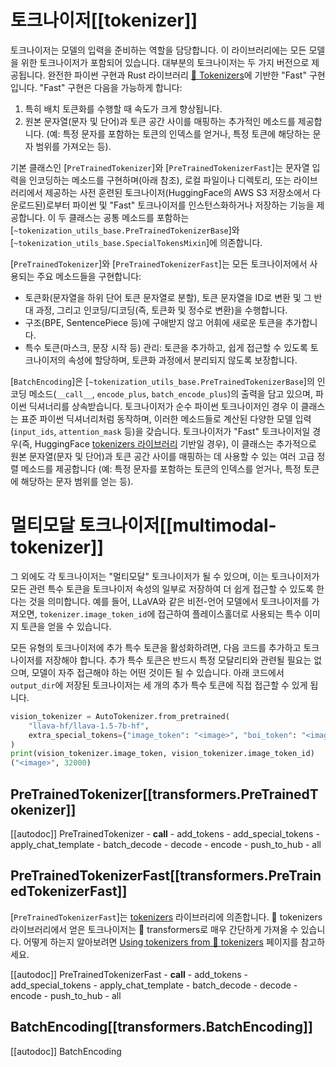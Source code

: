 <!--Copyright 2020 The HuggingFace Team. All rights reserved.

Licensed under the Apache License, Version 2.0 (the "License"); you may not use this file except in compliance with
the License. You may obtain a copy of the License at

http://www.apache.org/licenses/LICENSE-2.0

Unless required by applicable law or agreed to in writing, software distributed under the License is distributed on
an "AS IS" BASIS, WITHOUT WARRANTIES OR CONDITIONS OF ANY KIND, either express or implied. See the License for the
specific language governing permissions and limitations under the License.

⚠️ Note that this file is in Markdown but contain specific syntax for our doc-builder (similar to MDX) that may not be
rendered properly in your Markdown viewer.

-->

# 토크나이저[[tokenizer]]

토크나이저는 모델의 입력을 준비하는 역할을 담당합니다. 이 라이브러리에는 모든 모델을 위한 토크나이저가 포함되어 있습니다. 대부분의 토크나이저는 두 가지 버전으로 제공됩니다. 완전한 파이썬 구현과 Rust 라이브러리 [🤗 Tokenizers](https://github.com/huggingface/tokenizers)에 기반한 "Fast" 구현입니다. "Fast" 구현은 다음을 가능하게 합니다:

1. 특히 배치 토큰화를 수행할 때 속도가 크게 향상됩니다.
2. 원본 문자열(문자 및 단어)과 토큰 공간 사이를 매핑하는 추가적인 메소드를 제공합니다. (예: 특정 문자를 포함하는 토큰의 인덱스를 얻거나, 특정 토큰에 해당하는 문자 범위를 가져오는 등).

기본 클래스인 [`PreTrainedTokenizer`]와 [`PreTrainedTokenizerFast`]는 문자열 입력을 인코딩하는 메소드를 구현하며(아래 참조), 로컬 파일이나 디렉토리, 또는 라이브러리에서 제공하는 사전 훈련된 토크나이저(HuggingFace의 AWS S3 저장소에서 다운로드된)로부터 파이썬 및 "Fast" 토크나이저를 인스턴스화하거나 저장하는 기능을 제공합니다. 이 두 클래스는 공통 메소드를 포함하는 [`~tokenization_utils_base.PreTrainedTokenizerBase`]와 [`~tokenization_utils_base.SpecialTokensMixin`]에 의존합니다.

[`PreTrainedTokenizer`]와 [`PreTrainedTokenizerFast`]는 모든 토크나이저에서 사용되는 주요 메소드들을 구현합니다:

- 토큰화(문자열을 하위 단어 토큰 문자열로 분할), 토큰 문자열을 ID로 변환 및 그 반대 과정, 그리고 인코딩/디코딩(즉, 토큰화 및 정수로 변환)을 수행합니다.
- 구조(BPE, SentencePiece 등)에 구애받지 않고 어휘에 새로운 토큰을 추가합니다.
- 특수 토큰(마스크, 문장 시작 등) 관리: 토큰을 추가하고, 쉽게 접근할 수 있도록 토크나이저의 속성에 할당하며, 토큰화 과정에서 분리되지 않도록 보장합니다.

[`BatchEncoding`]은 [`~tokenization_utils_base.PreTrainedTokenizerBase`]의 인코딩 메소드(`__call__`, `encode_plus`, `batch_encode_plus`)의 출력을 담고 있으며, 파이썬 딕셔너리를 상속받습니다. 토크나이저가 순수 파이썬 토크나이저인 경우 이 클래스는 표준 파이썬 딕셔너리처럼 동작하며, 이러한 메소드들로 계산된 다양한 모델 입력(`input_ids`, `attention_mask` 등)을 갖습니다. 토크나이저가 "Fast" 토크나이저일 경우(즉, HuggingFace [tokenizers 라이브러리](https://github.com/huggingface/tokenizers) 기반일 경우), 이 클래스는 추가적으로 원본 문자열(문자 및 단어)과 토큰 공간 사이를 매핑하는 데 사용할 수 있는 여러 고급 정렬 메소드를 제공합니다 (예: 특정 문자를 포함하는 토큰의 인덱스를 얻거나, 특정 토큰에 해당하는 문자 범위를 얻는 등).


# 멀티모달 토크나이저[[multimodal-tokenizer]]

그 외에도 각 토크나이저는 "멀티모달" 토크나이저가 될 수 있으며, 이는 토크나이저가 모든 관련 특수 토큰을 토크나이저 속성의 일부로 저장하여 더 쉽게 접근할 수 있도록 한다는 것을 의미합니다. 예를 들어, LLaVA와 같은 비전-언어 모델에서 토크나이저를 가져오면, `tokenizer.image_token_id`에 접근하여 플레이스홀더로 사용되는 특수 이미지 토큰을 얻을 수 있습니다.

모든 유형의 토크나이저에 추가 특수 토큰을 활성화하려면, 다음 코드를 추가하고 토크나이저를 저장해야 합니다. 추가 특수 토큰은 반드시 특정 모달리티와 관련될 필요는 없으며, 모델이 자주 접근해야 하는 어떤 것이든 될 수 있습니다. 아래 코드에서 `output_dir`에 저장된 토크나이저는 세 개의 추가 특수 토큰에 직접 접근할 수 있게 됩니다.

```python
vision_tokenizer = AutoTokenizer.from_pretrained(
    "llava-hf/llava-1.5-7b-hf",
    extra_special_tokens={"image_token": "<image>", "boi_token": "<image_start>", "eoi_token": "<image_end>"}
)
print(vision_tokenizer.image_token, vision_tokenizer.image_token_id)
("<image>", 32000)
```

## PreTrainedTokenizer[[transformers.PreTrainedTokenizer]]

[[autodoc]] PreTrainedTokenizer
    - __call__
    - add_tokens
    - add_special_tokens
    - apply_chat_template
    - batch_decode
    - decode
    - encode
    - push_to_hub
    - all


## PreTrainedTokenizerFast[[transformers.PreTrainedTokenizerFast]]

[`PreTrainedTokenizerFast`]는 [tokenizers](https://huggingface.co/docs/tokenizers) 라이브러리에 의존합니다. 🤗 tokenizers 라이브러리에서 얻은 토크나이저는
🤗 transformers로 매우 간단하게 가져올 수 있습니다. 어떻게 하는지 알아보려면 [Using tokenizers from 🤗 tokenizers](../fast_tokenizers) 페이지를 참고하세요.

[[autodoc]] PreTrainedTokenizerFast
    - __call__
    - add_tokens
    - add_special_tokens
    - apply_chat_template
    - batch_decode
    - decode
    - encode
    - push_to_hub
    - all

## BatchEncoding[[transformers.BatchEncoding]]

[[autodoc]] BatchEncoding